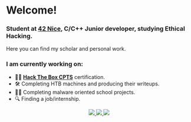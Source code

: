 # Welcome!

### Student at [42 Nice](https://www.42nice.fr), C/C++ Junior developer, studying Ethical Hacking.

Here you can find my scholar and personal work.

### I am currently working on:

- 🧑‍💻 [**Hack The Box CPTS**](https://academy.hackthebox.com/preview/certifications/htb-certified-penetration-testing-specialist/) certification.
- 🛠 Completing HTB machines and producing their writeups.
- 🧑‍🎓 Completing malware oriented school projects.
- 🔍 Finding a job/internship.

<div align="center">
  <a href="https://www.linkedin.com/in/anthony-kotzky">
    <img src="https://img.shields.io/badge/LinkedIn-0077B5?style=for-the-badge&logo=linkedin&logoColor=white"/>
  </a>
  <a href="https://drysalad.ninja">
    <img src="https://img.shields.io/badge/drysalad.ninja-000000?style=for-the-badge"/>
  </a>
  <a href="https://app.hackthebox.com/users/1045981">
    <img src="https://img.shields.io/badge/HackTheBox-111927?style=for-the-badge&logo=Hack%20The%20Box&logoColor=9FEF00"/>
  </a>
</div>
